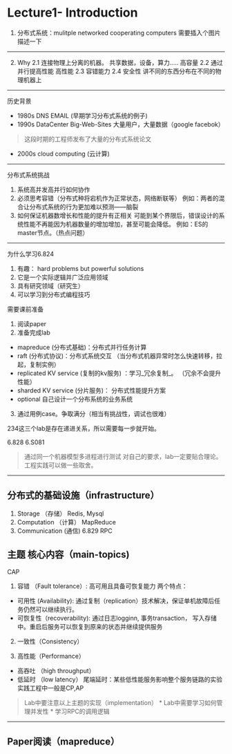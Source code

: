 # Lecture1- Introduction
1. 分布式系统：mulitple networked cooperating computers 
需要插入个图片描述一下
*****

2. Why
2.1 连接物理上分离的机器。
共享数据，设备，算力.....
高容量
2.2  通过并行提高性能
高性能
2.3 容错能力
2.4 安全性
讲不同的东西分布在不同的物理机器上

******
历史背景
* 1980s DNS EMAIL (早期学习分布式系统的例子)
* 1990s DataCenter Big-Web-Sites
大量用户，大量数据（google facebok）
> 这段时期的工程师发布了大量的分布式系统论文
*  2000s cloud computing (云计算)

******
分布式系统挑战
1. 系统高并发高并行如何协作
2. 必须思考容错（分布式种将宕机作为正常状态，网络断联等）
例如：两者的混合让分布式系统的行为更加难以预测——脑裂 
3.  如何保证机器数增长和性能的提升有正相关
可能到某个界限后，错误设计的系统性能不再能因为机器数量的增加增加，甚至可能会降低。
例如：ES的master节点。（热点问题）

******
为什么学习6.824
1. 有趣： hard problems but powerful solutions
2. 它是一个实际逻辑并广泛应用领域
3. 具有研究领域（研究生）
4. 可以学习到分布式编程技巧

需要课前准备
1. 阅读paper
2. 准备完成lab
* mapreduce (分布式基础)：分布式并行任务计算
* raft (分布式协议)：分布式系统交互 （当分布式机器异常时怎么快速转移，拉起，复制实例）
* replicated KV service (复制的kv服务) ：学习_冗余复制_。 （冗余不会提升性能）
* sharded KV service (分片服务)： 分布式性能提升方案
* optional 自己设计一个分布系统的业务系统
3. 通过用例case。争取满分（相当有挑战性，调试也很难）

234这三个lab是存在递进关系，所以需要每一步就开始。

6.828
6.S081

> 通过同一个机器模型多进程进行测试
对自己的要求，lab一定要贴合理论。工程实践可以做一些取舍。
*******
## 分布式的基础设施（infrastructure）
 1. Storage （存储）
	Redis, Mysql
 3. Computation （计算）
    MapReduce
 4. Communication (通信) 6.829
	 RPC
## 主题 核心内容（main-topics)
CAP
1. 容错 （Fault tolerance）: 高可用且具备可恢复能力
两个特点：
* 可用性 (Availability): 
	通过复制（replication）技术解决，保证单机故障后任务仍然可以继续执行。
* 可恢复性（recoverability):
	通过日志logginn, 事务transaction， 写入存储中。重启后服务可以恢复到原来的状态并继续提供服务

2. 一致性（Consistency）

3. 高性能（Performance）
* 高吞吐 （high throughput）
* 低延时 （low latency）
	尾端延时：某些低性能服务影响整个服务链路的实验
实践工程中一般是CP,AP

>  Lab中要注意以上主题的实现（implementation）
	* Lab中需要学习如何管理并发性
	* 学习RPC的调用逻辑
******
## Paper阅读（mapreduce）


